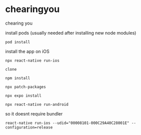 # chearingyou

chearing you

install pods (usually needed after installing new node modules)

`pod install`

install the app on iOS

`npx react-native run-ios`

`clone`

`npm install`

`npx patch-packages`

`npx expo install`

`npx react-native run-android`

so it doesnt require bundler

`react-native run-ios --udid="00008101-000C29A40C28001E" --configuration=release`
